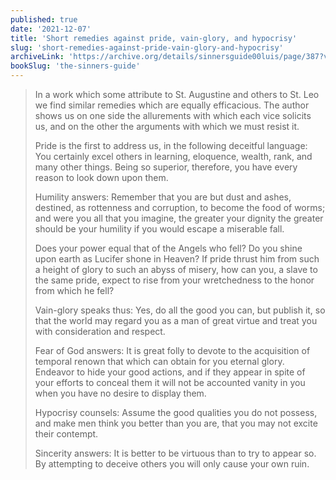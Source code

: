 ```yaml
---
published: true
date: '2021-12-07'
title: 'Short remedies against pride, vain-glory, and hypocrisy'
slug: 'short-remedies-against-pride-vain-glory-and-hypocrisy'
archiveLink: 'https://archive.org/details/sinnersguide00luis/page/387?view=theater'
bookSlug: 'the-sinners-guide'
---
```


> In a work which some attribute to St. Augustine and others to St. Leo we find similar remedies which are equally efficacious. The author shows us on one side the allurements with which each vice solicits us, and on the other the arguments with which we must resist it.
> 
> Pride is the first to address us, in the following deceitful language: You certainly excel others in learning, eloquence, wealth, rank, and many other things. Being so superior, therefore, you have every reason to look down upon them.
> 
> Humility answers: Remember that you are but dust and ashes, destined, as rottenness and corruption, to become the food of worms; and were you all that you imagine, the greater your dignity the greater should be your humility if you would escape a miserable fall.
> 
> Does your power equal that of the Angels who fell? Do you shine upon earth as Lucifer shone in Heaven? If pride thrust him from such a height of glory to such an abyss of misery, how can you, a slave to the same pride, expect to rise from your wretchedness to the honor from which he fell?
>
> Vain-glory speaks thus: Yes, do all the good you can, but publish it, so that the world may regard you as a man of great virtue and treat you with consideration and respect.
> 
> Fear of God answers: It is great folly to devote to the acquisition of temporal renown that which can obtain for you eternal glory. Endeavor to hide your good actions, and if they appear in spite of your efforts to conceal them it will not be accounted vanity in you when you have no desire to display them.
>
> Hypocrisy counsels: Assume the good qualities you do not possess, and make men think you better than you are, that you may not excite their contempt.
> 
> Sincerity answers: It is better to be virtuous than to try to appear so. By attempting to deceive others you will only cause your own ruin.